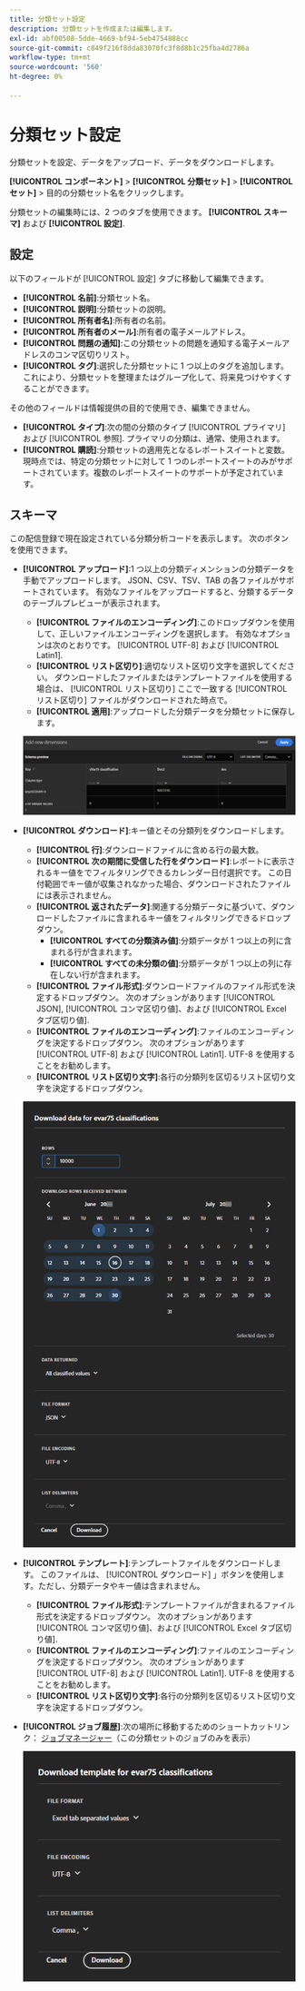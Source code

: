 ```yaml
---
title: 分類セット設定
description: 分類セットを作成または編集します。
exl-id: abf00508-5dde-4669-bf94-5eb4754888cc
source-git-commit: c849f216f8dda83070fc3f8d8b1c25fba4d2786a
workflow-type: tm+mt
source-wordcount: '560'
ht-degree: 0%

---
```


# 分類セット設定

分類セットを設定、データをアップロード、データをダウンロードします。

**[!UICONTROL コンポーネント]** > **[!UICONTROL 分類セット]** > **[!UICONTROL セット]** > 目的の分類セット名をクリックします。

分類セットの編集時には、2 つのタブを使用できます。 **[!UICONTROL スキーマ]** および **[!UICONTROL 設定]**.

## 設定

以下のフィールドが [!UICONTROL 設定] タブに移動して編集できます。

* **[!UICONTROL 名前]**:分類セット名。
* **[!UICONTROL 説明]**:分類セットの説明。
* **[!UICONTROL 所有者名]**:所有者の名前。
* **[!UICONTROL 所有者のメール]**:所有者の電子メールアドレス。
* **[!UICONTROL 問題の通知]**:この分類セットの問題を通知する電子メールアドレスのコンマ区切りリスト。
* **[!UICONTROL タグ]**:選択した分類セットに 1 つ以上のタグを追加します。これにより、分類セットを整理またはグループ化して、将来見つけやすくすることができます。

その他のフィールドは情報提供の目的で使用でき、編集できません。

* **[!UICONTROL タイプ]**:次の間の分類のタイプ [!UICONTROL プライマリ] および [!UICONTROL 参照]. プライマリの分類は、通常、使用されます。
* **[!UICONTROL 購読]**:分類セットの適用先となるレポートスイートと変数。 現時点では、特定の分類セットに対して 1 つのレポートスイートのみがサポートされています。複数のレポートスイートのサポートが予定されています。

## スキーマ

この配信登録で現在設定されている分類分析コードを表示します。 次のボタンを使用できます。

* **[!UICONTROL アップロード]**:1 つ以上の分類ディメンションの分類データを手動でアップロードします。 JSON、CSV、TSV、TAB の各ファイルがサポートされています。 有効なファイルをアップロードすると、分類するデータのテーブルプレビューが表示されます。
   * **[!UICONTROL ファイルのエンコーディング]**:このドロップダウンを使用して、正しいファイルエンコーディングを選択します。 有効なオプションは次のとおりです。 [!UICONTROL UTF-8] および [!UICONTROL Latin1].
   * **[!UICONTROL リスト区切り]**:適切なリスト区切り文字を選択してください。 ダウンロードしたファイルまたはテンプレートファイルを使用する場合は、 [!UICONTROL リスト区切り] ここで一致する [!UICONTROL リスト区切り] ファイルがダウンロードされた時点で。
   * **[!UICONTROL 適用]**:アップロードした分類データを分類セットに保存します。

   ![分類セットのアップロード](../assets/classification-set-upload.png)

* **[!UICONTROL ダウンロード]**:キー値とその分類列をダウンロードします。
   * **[!UICONTROL 行]**:ダウンロードファイルに含める行の最大数。
   * **[!UICONTROL 次の期間に受信した行をダウンロード]**:レポートに表示されるキー値をでフィルタリングできるカレンダー日付選択です。 この日付範囲でキー値が収集されなかった場合、ダウンロードされたファイルには表示されません。
   * **[!UICONTROL 返されたデータ]**:関連する分類データに基づいて、ダウンロードしたファイルに含まれるキー値をフィルタリングできるドロップダウン。
      * **[!UICONTROL すべての分類済み値]**:分類データが 1 つ以上の列に含まれる行が含まれます。
      * **[!UICONTROL すべての未分類の値]**:分類データが 1 つ以上の列に存在しない行が含まれます。
   * **[!UICONTROL ファイル形式]**:ダウンロードファイルのファイル形式を決定するドロップダウン。 次のオプションがあります [!UICONTROL JSON], [!UICONTROL コンマ区切り値]、および [!UICONTROL Excel タブ区切り値].
   * **[!UICONTROL ファイルのエンコーディング]**:ファイルのエンコーディングを決定するドロップダウン。 次のオプションがあります [!UICONTROL UTF-8] および [!UICONTROL Latin1]. UTF-8 を使用することをお勧めします。
   * **[!UICONTROL リスト区切り文字]**:各行の分類列を区切るリスト区切り文字を決定するドロップダウン。

   ![分類セットのダウンロード](../assets/classification-set-download.png)

* **[!UICONTROL テンプレート]**:テンプレートファイルをダウンロードします。 このファイルは、 [!UICONTROL ダウンロード] 」ボタンを使用します。ただし、分類データやキー値は含まれません。
   * **[!UICONTROL ファイル形式]**:テンプレートファイルが含まれるファイル形式を決定するドロップダウン。 次のオプションがあります [!UICONTROL コンマ区切り値]、および [!UICONTROL Excel タブ区切り値].
   * **[!UICONTROL ファイルのエンコーディング]**:ファイルのエンコーディングを決定するドロップダウン。 次のオプションがあります [!UICONTROL UTF-8] および [!UICONTROL Latin1]. UTF-8 を使用することをお勧めします。
   * **[!UICONTROL リスト区切り文字]**:各行の分類列を区切るリスト区切り文字を決定するドロップダウン。
* **[!UICONTROL ジョブ履歴]**:次の場所に移動するためのショートカットリンク： [ジョブマネージャー](job-manager.md)（この分類セットのジョブのみを表示）

   ![分類セットテンプレート](../assets/classification-set-template.png)
